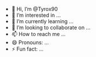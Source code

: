 - 👋 Hi, I’m @Tyrox90
- 👀 I’m interested in ...
- 🌱 I’m currently learning ...
- 💞️ I’m looking to collaborate on ...
- 📫 How to reach me ...
- 😄 Pronouns: ...
- ⚡ Fun fact: ...

<!---
Tyrox90/Tyrox90 is a ✨ special ✨ repository because its `README.md` (this file) appears on your GitHub profile.
You can click the Preview link to take a look at your change. 

apt update && apt upgrade

apt install cmatrix

cmatrix


